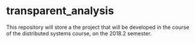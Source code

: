# transparent_analysis
This repository will store a the project that will be developed in the course of the distributed systems course, on the 2018.2 semester. 
